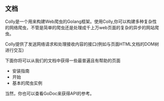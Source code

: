 ## 文档

Colly是一个用来构建Web爬虫的Golang框架。使用Colly,你可以构建多种复杂性的网络爬虫，不管是简单的爬虫还是处理成千上万web页面的复杂的异步的网站爬虫。

Colly提供了发送网络请求和处理接收内容的接口(例如与页面HTML文档的DOM树进行交互)

下面你将可以从我们的文档中获得一些最普遍且有帮助的页面
- 安装指南
- 开始
- 基本的爬虫实例

当然，你也可以查看GoDoc来获得API的参考。